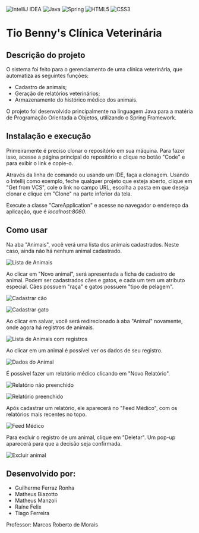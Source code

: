 ![IntelliJ IDEA](https://img.shields.io/badge/IntelliJIDEA-000000.svg?style=for-the-badge&logo=intellij-idea&logoColor=white)
![Java](https://img.shields.io/badge/java-%23ED8B00.svg?style=for-the-badge&logo=openjdk&logoColor=white)
![Spring](https://img.shields.io/badge/spring-%236DB33F.svg?style=for-the-badge&logo=spring&logoColor=white)
![HTML5](https://img.shields.io/badge/html5-%23E34F26.svg?style=for-the-badge&logo=html5&logoColor=white)
![CSS3](https://img.shields.io/badge/css3-%231572B6.svg?style=for-the-badge&logo=css3&logoColor=white)

# Tio Benny's Clínica Veterinária

## Descrição do projeto

O sistema foi feito para o gerenciamento de uma clínica veterinária, que automatiza as seguintes funções:

- Cadastro de animais;
- Geração de relatórios veterinários;
- Armazenamento do histórico médico dos animais.

O projeto foi desenvolvido principalmente na linguagem Java para a matéria de Programação Orientada a Objetos, utilizando o Spring Framework.

## Instalação e execução

Primeiramente é preciso clonar o repositório em sua máquina. Para fazer isso, acesse a página principal do repositório e clique no botão "Code" e para exibir o link e copie-o.

Através da linha de comando ou usando um IDE, faça a clonagem. Usando o Intellij como exemplo, feche qualquer projeto que esteja aberto, clique em "Get from VCS", cole o link no campo URL, escolha a pasta em que deseja clonar e clique em "Clone" na parte inferior da tela.

Execute a classe "CareApplication" e acesse no navegador o endereço da aplicação, que é _localhost:8080_.

## Como usar

Na aba "Animais", você verá uma lista dos animais cadastrados. Neste caso, ainda não há nenhum animal cadastrado.

![Lista de Animais](.\screenshots\1_animais.png)

Ao clicar em "Novo animal", será apresentada a ficha de cadastro de animal. Podem ser cadastrados cães e gatos, e
cada um tem um atributo especial. Cães possuem "raça" e gatos possuem "tipo de pelagem".

![Cadastrar cão](.\screenshots\2_cachorro.png)

![Cadastrar gato](.\screenshots\3_gato.png)

Ao clicar em salvar, você será redirecionado à aba "Animal" novamente, onde agora há registros de animais.

![Lista de Animais com registros](.\screenshots\4_animais_cadastrados.png)

Ao clicar em um animal é possível ver os dados de seu registro.

![Dados do Animal](.\screenshots\5_dados_do_animal.png)

É possível fazer um relatório médico clicando em "Novo Relatório".

![Relatório não preenchido](.\screenshots\6_relatorio_nao_preenchido.png)

![Relatório preenchido](.\screenshots\7_relatorio_preenchido.png)

Após cadastrar um relatório, ele aparecerá no "Feed Médico", com os relatórios mais recentes no topo.

![Feed Médico](.\screenshots\8_feed_medico.png)

Para excluir o registro de um animal, clique em "Deletar". Um pop-up aparecerá para que a decisão seja
confirmada.

![Excluir animal](.\screenshots\9_deletar_animal.png)

## Desenvolvido por:

- Guilherme Ferraz Ronha
- Matheus Biazotto
- Matheus Manzoli
- Raíne Felix
- Tiago Ferreira

Professor: Marcos Roberto de Morais